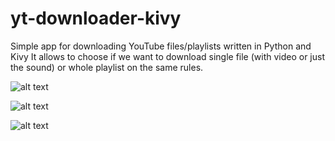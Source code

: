 # yt-downloader-kivy
Simple app for downloading YouTube files/playlists written in Python and Kivy
It allows to choose if we want to download single file (with video or just the sound) or whole playlist on the same rules.

![alt text](https://drive.google.com/file/d/11xhzK3o-JjQY60sjGrxlIy-_UzKvfqNH/view?usp=sharing)

![alt text](https://drive.google.com/file/d/1DMvLNeAkCy6zp5can6KALUXFO_mkoLIz/view?usp=sharing)

![alt text](https://drive.google.com/file/d/1hGuR8IbXI7-i5akf_F8I5eHFKhLIeXBB/view?usp=sharing)
